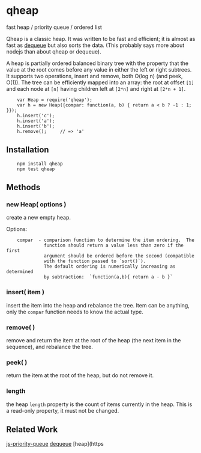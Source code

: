 qheap
=====

fast heap / priority queue / ordered list

Qheap is a classic heap.  It was written to be fast and efficient; it is
almost as fast as [dequeue](https://www.npmjs.com/package/double-ended-queue)
but also sorts the data.  (This probably says more about nodejs than about
qheap or dequeue).

A heap is partially ordered balanced binary tree with the property that the
value at the root comes before any value in either the left or right subtrees.
It supports two operations, insert and remove, both O(log n) (and peek, O(1)).
The tree can be efficiently mapped into an array: the root at offset `[1]` and
each node at `[n]` having children left at `[2*n]` and right at `[2*n + 1]`.

        var Heap = require('qheap');
        var h = new Heap({compar: function(a, b) { return a < b ? -1 : 1; }});
        h.insert('c');
        h.insert('a');
        h.insert('b');
        h.remove();     // => 'a'


Installation
------------

        npm install qheap
        npm test qheap


Methods
-------

### new Heap( options )

create a new empty heap.

Options:

        compar  - comparison function to determine the item ordering.  The
                  function should return a value less than zero if the first
                  argument should be ordered before the second (compatible
                  with the function passed to `sort()`).
                  The default ordering is numerically increasing as determined
                  by subtraction:  `function(a,b){ return a - b }`

### insert( item )

insert the item into the heap and rebalance the tree.  Item can be anything,
only the `compar` function needs to know the actual type.

### remove( )

remove and return the item at the root of the heap (the next item in the
sequence), and rebalance the tree.

### peek( )

return the item at the root of the heap, but do not remove it.

### length

the heap `length` property is the count of items currently in the heap.  This
is a read-only property, it must not be changed.


Related Work
------------

[js-priority-queue](https://www.npmjs.com/package/js-priority-queue)
[dequeue](https://www.npmjs.com/package/double-ended-queue)
[heap](https
